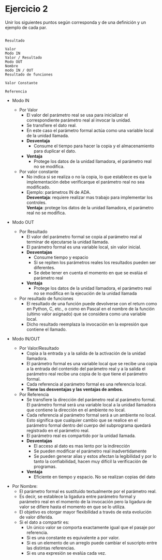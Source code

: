 # Ejercicio 2

Unir los siguientes puntos según corresponda y de una definición y un ejemplo de cada par.

```
                                                                             Resultado
                                                                             Valor
Modo IN                                                                      Valor / Resultado
Modo OUT                                                                     Nombre
modo IN / OUT                                                                Resultado de funciones
                                                                             Valor Constante
                                                                             Referencia
```

* Modo IN  
  * Por Valor
    + El valor del parámetro real se usa para inicializar el correspondiente parámetro real al invocar la unidad. 
    + Se transfiere el dato real.
    + En este caso el parámetro formal actúa como una variable local de la unidad llamada.  
    * **Desventaja**
      + Consume el tiempo para hacer la copia y el almacenamiento para duplicar el dato.  
    * **Ventaja**
      + Protege los datos de la unidad llamadora, el parámetro real no se modifica.
  * Por valor constante
    + No indica si se realiza o no la copia, lo que establece es que la implementación debe verificarque el parámetro real no sea modificado.
    + Ejemplo: parámetros IN de ADA.  
  **Desventaja**: requiere realizar mas trabajo para implementar los controles.  
  **Ventaja**: protege los datos de la unidad llamadora, el parámetro real no se modifica.

* Modo OUT
  * Por Resultado
    + El valor del parámetro formal se copia al parámetro real al terminar de ejecutarse la unidad llamada.
    + El parámetro formal es una variable local, sin valor inicial.
    + **Desventajas**
      * Consume tiempo y espacio
      * Si se repiten los parámetros reales los resultados pueden ser diferentes.
      * Se debe tener en cuenta el momento en que se evalúa el parámetro real
    + **Ventaja**
      * Protege los datos de la unidad llamadora, el parámetro real no se modifica en la ejecución de la unidad llamada
  * Por resultado de funciones
    + El resultado de una función puede devolverse con el return como en Python, C, etc.,  o como en Pascal en el nombre de la función (ultimo valor asignado) que se considera como una variable local.
    + Dicho resultado reemplaza la invocación en la expresión que contiene el llamado.
    
* Modo IN/OUT
  + Por Valor/Resultado
    * Copia a la entrada y a la salida de la activación de la unidad llamadora.
    * El parámetro formal es una variable local que se recibe una copia a la entrada del contenido del parámetro real y a la salida el parámetro real recibe una copia de lo que tiene el parámetro formal.
    * Cada referencia al parámetro formal es una referencia local.
    * **Tiene las desventajas y las ventajas de ambos.**
  + Por Referencia
    * Se transfiere la dirección del parámetro real al parámetro formal. El parámetro formal será una variable local a la unidad llamadora que contiene la dirección en el ambiente no local.
    * Cada referencia al parámetro formal será a un ambiente no local. Esto significa que cualquier cambio que se  realice en el parámetro formal dentro del cuerpo del subprograma quedará registrado en el parámetro real.
    * El parámetro real es compartido por la unidad llamada.
    * **Desventajas**
      + El acceso al dato es mas lento por la indirección
      + Se pueden modificar el parámetro real inadvertidamente
      + Se pueden generar alias y estos afectan la legibilidad y por lo tanto la confiabilidad, hacen muy difícil la verificación de programas.
    * **Ventaja**
      + Eficiente en tiempo y espacio. No se realizan copias del dato
+ Por Nombre: 
  * El parámetro formal es sustituido textualmente por el parámetro real.
  * Es decir, se establece la ligadura entre parámetro formal y parámetro real en el momento de la invocación pero la ligadura de valor se difiere hasta el momento en que se lo utiliza.
  * El objetivo es otorgar mayor flexibilidad a través de esta evolución de valor diferida.
  * Si el dato a compartir es: 
    + Un único valor se comporta exactamente igual que el pasaje por referencia.
    + Si es una constante es equivalente a por valor.
    + Si es un elemento de un arreglo puede cambiar el suscripto entre las distintas referencias.
    + Si es una expresión se evalúa cada vez.
